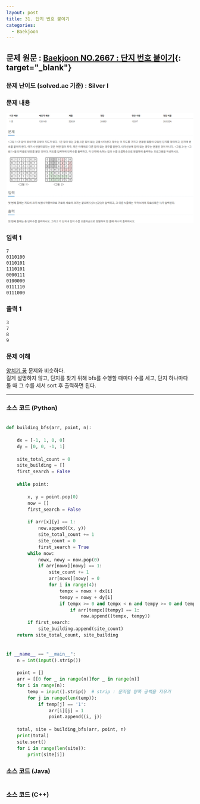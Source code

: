 ```yaml
---
layout: post
title: 31. 단지 번호 붙이기
categories:
  - Baekjoon
---
```


## 문제 원문 : [Baekjoon NO.2667 : 단지 번호 붙이기](https://www.acmicpc.net/problem/2667){: target="\_blank"}

### 문제 난이도 (solved.ac 기준) : Silver I

### 문제 내용

![2667_building_site_numbering](/assets/images/Baekjoon/2667_building_site_numbering.PNG)

### 입력 1

```
7
0110100
0110101
1110101
0000111
0100000
0111110
0111000
```

### 출력 1

```
3
7
8
9
```

### 문제 이해

[양치기 꿍](<http://takeaimk.tk/baekjoon/2020/03/11/(Baekjoon)3187_shepherd_goong.html>) 문제와 비슷하다.  
길게 설명하지 않고, 단지를 찾기 위해 bfs를 수행할 때마다 수를 세고, 단지 하나마다 돌 때 그 수를 세서 sort 후 출력하면 된다.

---

### 소스 코드 (Python)

```python

def building_bfs(arr, point, n):

    dx = [-1, 1, 0, 0]
    dy = [0, 0, -1, 1]

    site_total_count = 0
    site_building = []
    first_search = False

    while point:

        x, y = point.pop(0)
        now = []
        first_search = False

        if arr[x][y] == 1:
            now.append((x, y))
            site_total_count += 1
            site_count = 0
            first_search = True
        while now:
            nowx, nowy = now.pop(0)
            if arr[nowx][nowy] == 1:
                site_count += 1
                arr[nowx][nowy] = 0
                for i in range(4):
                    tempx = nowx + dx[i]
                    tempy = nowy + dy[i]
                    if tempx >= 0 and tempx < n and tempy >= 0 and tempy < n:
                        if arr[tempx][tempy] == 1:
                            now.append((tempx, tempy))
        if first_search:
            site_building.append(site_count)
    return site_total_count, site_building


if __name__ == "__main__":
    n = int(input().strip())

    point = []
    arr = [[0 for _ in range(n)]for _ in range(n)]
    for i in range(n):
        temp = input().strip()  # strip : 문자열 양쪽 공백을 지우기
        for j in range(len(temp)):
            if temp[j] == '1':
                arr[i][j] = 1
                point.append((i, j))

    total, site = building_bfs(arr, point, n)
    print(total)
    site.sort()
    for i in range(len(site)):
        print(site[i])

```

### 소스 코드 (Java)

```java

```

### 소스 코드 (C++)

```cpp

```
